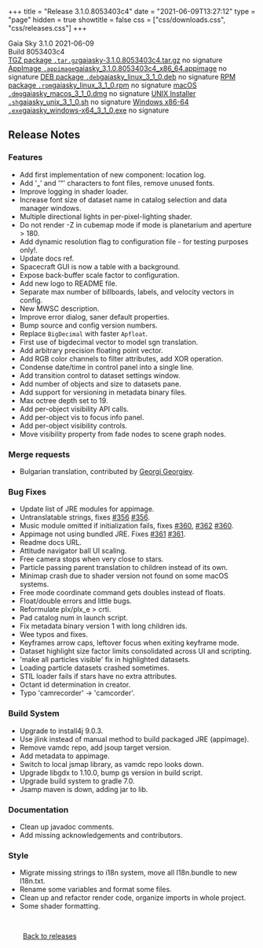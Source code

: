 +++
title = "Release 3.1.0.8053403c4"
date = "2021-06-09T13:27:12"
type = "page"
hidden = true
showtitle = false
css = ["css/downloads.css", "css/releases.css"]
+++

<div class="download-container">
<div id="download-title">
<i class="gs-mdi-tag"></i>
Gaia Sky <span class="downloads-version">3.1.0</span> 
<time class="downloads-releasedate" datetime="2021-06-09T13:27:12" title="Published: 2021-06-09T13:27:12"><i class="gs-mdi-calendar"></i> 2021-06-09</time>
<div class="downloads-build">Build 8053403c4</div></div>
<div class="download-section">
<a href="https://gaia.ari.uni-heidelberg.de/gaiasky/releases/3.1.0.8053403c4/gaiasky-3.1.0.8053403c4.tar.gz" class="download-button"><i class="gs-mdi-zip-box icon-button"></i> TGZ package <code>.tar.gz</code><span class="download-sub">gaiasky-3.1.0.8053403c4.tar.gz</span></a>
<span class="signature">no signature</span>
<a href="https://gaia.ari.uni-heidelberg.de/gaiasky/releases/3.1.0.8053403c4/gaiasky_3.1.0.8053403c4_x86_64.appimage" class="download-button"><i class="gs-material-symbols-box icon-button"></i> AppImage <code>.appimage</code><span class="download-sub">gaiasky_3.1.0.8053403c4_x86_64.appimage</span></a>
<span class="signature">no signature</span>
<a href="https://gaia.ari.uni-heidelberg.de/gaiasky/releases/3.1.0.8053403c4/gaiasky_linux_3_1_0.deb" class="download-button"><i class="gs-mdi-debian icon-button"></i> DEB package <code>.deb</code><span class="download-sub">gaiasky_linux_3_1_0.deb</span></a>
<span class="signature">no signature</span>
<a href="https://gaia.ari.uni-heidelberg.de/gaiasky/releases/3.1.0.8053403c4/gaiasky_linux_3_1_0.rpm" class="download-button"><i class="gs-mdi-fedora icon-button"></i> RPM package <code>.rpm</code><span class="download-sub">gaiasky_linux_3_1_0.rpm</span></a>
<span class="signature">no signature</span>
<a href="https://gaia.ari.uni-heidelberg.de/gaiasky/releases/3.1.0.8053403c4/gaiasky_macos_3_1_0.dmg" class="download-button"><i class="gs-fa6-brands-apple icon-button"></i> macOS <code>.dmg</code><span class="download-sub">gaiasky_macos_3_1_0.dmg</span></a>
<span class="signature">no signature</span>
<a href="https://gaia.ari.uni-heidelberg.de/gaiasky/releases/3.1.0.8053403c4/gaiasky_unix_3_1_0.sh" class="download-button"><i class="gs-token-unix icon-button"></i> UNIX Installer <code>.sh</code><span class="download-sub">gaiasky_unix_3_1_0.sh</span></a>
<span class="signature">no signature</span>
<a href="https://gaia.ari.uni-heidelberg.de/gaiasky/releases/3.1.0.8053403c4/gaiasky_windows-x64_3_1_0.exe" class="download-button"><i class="gs-fa6-brands-windows icon-button"></i> Windows x86-64 <code>.exe</code><span class="download-sub">gaiasky_windows-x64_3_1_0.exe</span></a>
<span class="signature">no signature</span>
</div>
</div>

<section class="release-notes">

# Release Notes

### Features
- Add first implementation of new component: location log.
- Add '„' and '“' characters to font files, remove unused fonts.
- Improve logging in shader loader.
- Increase font size of dataset name in catalog selection and data manager windows.
- Multiple directional lights in per-pixel-lighting shader.
- Do not render -Z in cubemap mode if mode is planetarium and aperture > 180.
- Add dynamic resolution flag to configuration file - for testing purposes only!.
- Update docs ref.
- Spacecraft GUI is now a table with a background.
- Expose back-buffer scale factor to configuration.
- Add new logo to README file.
- Separate max number of billboards, labels, and velocity vectors in config.
- New MWSC description.
- Improve error dialog, saner default properties.
- Bump source and config version numbers.
- Replace `BigDecimal` with faster `Apfloat`.
- First use of bigdecimal vector to model sgn translation.
- Add arbitrary precision floating point vector.
- Add RGB color channels to filter attributes, add XOR operation.
- Condense date/time in control panel into a single line.
- Add transition control to dataset settings window.
- Add number of objects and size to datasets pane.
- Add support for versioning in metadata binary files.
- Max octree depth set to 19.
- Add per-object visibility API calls.
- Add per-object vis to focus info panel.
- Add per-object visibility controls.
- Move visibility property from fade nodes to scene graph nodes.

### Merge requests
- Bulgarian translation, contributed by [Georgi Georgiev](https://gitlab.com/RacerBG).

### Bug Fixes
- Update list of JRE modules for appimage.
- Untranslatable strings, fixes [#356](https://gitlab.com/langurmonkey/gaiasky/issues/356) [#356](https://gitlab.com/langurmonkey/gaiasky/issues/356).
- Music module omitted if initialization fails, fixes [#360](https://gitlab.com/langurmonkey/gaiasky/issues/360), [#362](https://gitlab.com/langurmonkey/gaiasky/issues/362) [#360](https://gitlab.com/langurmonkey/gaiasky/issues/360).
- Appimage not using bundled JRE. Fixes [#361](https://gitlab.com/langurmonkey/gaiasky/issues/361) [#361](https://gitlab.com/langurmonkey/gaiasky/issues/361).
- Readme docs URL.
- Attitude navigator ball UI scaling.
- Free camera stops when very close to stars.
- Particle passing parent translation to children instead of its own.
- Minimap crash due to shader version not found on some macOS systems.
- Free mode coordinate command gets doubles instead of floats.
- Float/double errors and little bugs.
- Reformulate plx/plx_e > crti.
- Pad catalog num in launch script.
- Fix metadata binary version 1 with long children ids.
- Wee typos and fixes.
- Keyframes arrow caps, leftover focus when exiting keyframe mode.
- Dataset highlight size factor  limits consolidated across UI and scripting.
- 'make all particles visible' fix in highlighted datasets.
- Loading particle datasets crashed sometimes.
- STIL loader fails if stars have no extra attributes.
- Octant id determination in creator.
- Typo 'camrecorder' -> 'camcorder'.

### Build System
- Upgrade to install4j 9.0.3.
- Use jlink instead of manual method to build packaged JRE (appimage).
- Remove vamdc repo, add jsoup target version.
- Add metadata to appimage.
- Switch to local jsmap library, as vamdc repo looks down.
- Upgrade libgdx to 1.10.0, bump gs version in build script.
- Upgrade build system to gradle 7.0.
- Jsamp maven is down, adding jar to lib.

### Documentation
- Clean up javadoc comments.
- Add missing acknowledgements and contributors.

### Style
- Migrate missing strings to i18n system, move all I18n.bundle to new I18n.txt.
- Rename some variables and format some files.
- Clean up and refactor render code, organize imports in whole project.
- Some shader formatting.

</section>


<p class="center-text" style="padding: 30px;"><a href="/downloads/releases"><i class="gs-mdi-arrow-left-bold-circle"></i> Back to releases</a>
</p>
